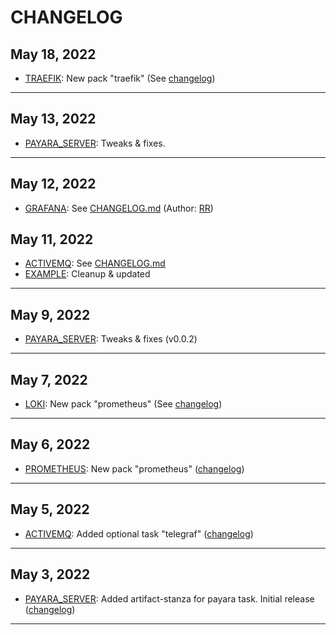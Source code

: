 # CHANGELOG

## May 18, 2022
  * [TRAEFIK](packs/traefik/README.md): New pack "traefik" (See [changelog](packs/traefik/CHANGELOG.md))
---

## May 13, 2022
  * [PAYARA_SERVER](packs/payara_server/README.md): Tweaks & fixes.
---

## May 12, 2022
  * [GRAFANA](packs/grafana/README.md): See [CHANGELOG.md](packs/grafana/CHANGELOG.md) (Author: [RR])

## May 11, 2022
  * [ACTIVEMQ](packs/activemq/README.md): See [CHANGELOG.md](packs/activemq/CHANGELOG.md)
  * [EXAMPLE](packs/example/README.md): Cleanup & updated
---

## May 9, 2022
  * [PAYARA_SERVER](packs/payara_server/README.md): Tweaks & fixes (v0.0.2)
---

## May 7, 2022
  * [LOKI](packs/loki/README.md): New pack "prometheus" (See [changelog](packs/loki/CHANGELOG.md))
---

## May 6, 2022
  * [PROMETHEUS](packs/prometheus/README.md): New pack "prometheus" ([changelog](packs/prometheus/CHANGELOG.md))
---

## May 5, 2022
  * [ACTIVEMQ](packs/activemq/README.md): Added optional task "telegraf" ([changelog](packs/activemq/CHANGELOG.md))
---

## May 3, 2022
  * [PAYARA_SERVER](packs/payara_server/README.md): Added artifact-stanza for payara task. Initial release ([changelog](packs/payara_server/CHANGELOG.md))
---

[RR]: rune.ronneseth@kred.no
